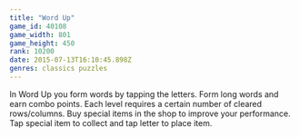 ```yaml
---
title: "Word Up"
game_id: 40108
game_width: 801
game_height: 450
rank: 10200
date: 2015-07-13T16:10:45.898Z
genres: classics puzzles
---
```

In Word Up you form words by tapping the letters. Form long words and earn combo points. Each level requires a certain number of cleared rows/columns. Buy special items in the shop to improve your performance. Tap special item to collect and tap letter to place item.